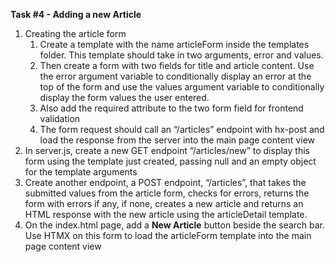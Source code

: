 **Task #4 - Adding a new Article**

1. Creating the article form
    1. Create a template with the name articleForm inside the templates folder. This template should take in two arguments, error and values.
    2. Then create a form with two fields for title and article content. Use the error argument variable to conditionally display an error at the top of the form and use the values argument variable to conditionally display the form values the user entered.
    3. Also add the required attribute to the two form field for frontend validation
    4. The form request should call an “/articles” endpoint with hx-post and load the response from the server into the main page content view
2. In server.js, create a new GET endpoint “/articles/new” to display this form using the template just created, passing null and an empty object for the template arguments
3. Create another endpoint, a POST endpoint, “/articles”, that takes the submitted values from the article form, checks for errors, returns the form with errors if any, if none, creates a new article and returns an HTML response with the new article using the articleDetail template.
4. On the index.html page, add a **New Article** button beside the search bar. Use HTMX on this form to load the articleForm template into the main page content view